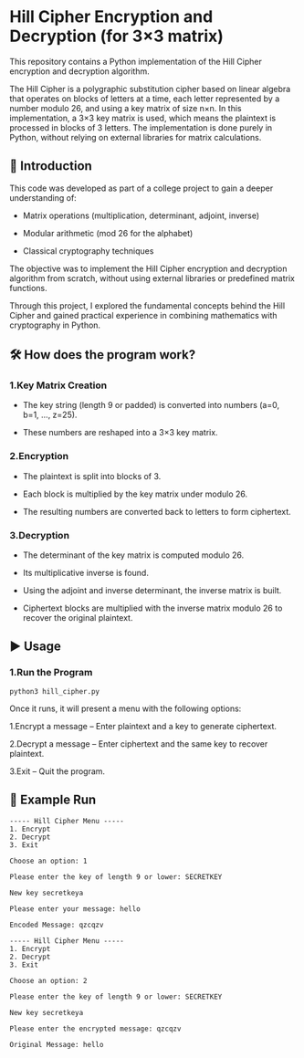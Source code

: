 # Hill Cipher Encryption and Decryption (for 3×3 matrix)
This repository contains a Python implementation of the Hill Cipher encryption and decryption algorithm.

The Hill Cipher is a polygraphic substitution cipher based on linear algebra that operates on blocks of letters at a time, each letter represented by a number modulo 26, and using a key matrix of size n×n.
In this implementation, a 3×3 key matrix is used, which means the plaintext is processed in blocks of 3 letters. The implementation is done purely in Python, without relying on external libraries for matrix calculations.

## 📖 Introduction
This code was developed as part of a college project to gain a deeper understanding of:
- Matrix operations (multiplication, determinant, adjoint, inverse)

- Modular arithmetic (mod 26 for the alphabet)

- Classical cryptography techniques
  
The objective was to implement the Hill Cipher encryption and decryption algorithm from scratch, without using external libraries or predefined matrix functions.

Through this project, I explored the fundamental concepts behind the Hill Cipher and gained practical experience in combining mathematics with cryptography in Python.

## 🛠 How does the program work?
### 1.Key Matrix Creation
- The key string (length 9 or padded) is converted into numbers (a=0, b=1, ..., z=25).

- These numbers are reshaped into a 3×3 key matrix.

### 2.Encryption
- The plaintext is split into blocks of 3.

- Each block is multiplied by the key matrix under modulo 26.

- The resulting numbers are converted back to letters to form ciphertext.

### 3.Decryption
- The determinant of the key matrix is computed modulo 26.

- Its multiplicative inverse is found.

- Using the adjoint and inverse determinant, the inverse matrix is built.

- Ciphertext blocks are multiplied with the inverse matrix modulo 26 to recover the original plaintext.


## ▶️ Usage

### 1.Run the Program
```
python3 hill_cipher.py
```

   Once it runs, it will present a menu with the following options:
   
   1.Encrypt a message – Enter plaintext and a key to generate ciphertext.
   
   2.Decrypt a message – Enter ciphertext and the same key to recover plaintext.
   
   3.Exit – Quit the program.


## 📂 Example Run

``` 
----- Hill Cipher Menu -----
1. Encrypt
2. Decrypt
3. Exit
 
Choose an option: 1

Please enter the key of length 9 or lower: SECRETKEY

New key secretkeya

Please enter your message: hello

Encoded Message: qzcqzv 
```


```
----- Hill Cipher Menu -----
1. Encrypt
2. Decrypt
3. Exit

Choose an option: 2

Please enter the key of length 9 or lower: SECRETKEY

New key secretkeya

Please enter the encrypted message: qzcqzv

Original Message: hello
```
